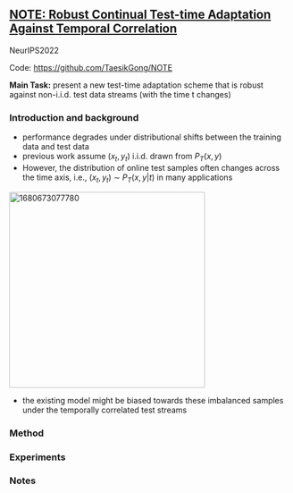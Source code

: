 ## [NOTE: Robust Continual Test-time Adaptation Against Temporal Correlation](https://arxiv.org/abs/2208.05117)

NeurIPS2022

Code: https://github.com/TaesikGong/NOTE

**Main Task:** present a new test-time adaptation scheme that is robust against non-i.i.d.
test data streams (with the time t changes)

### Introduction and background
- performance degrades under distributional shifts between the training data and test data
- previous work assume ($x_t, y_t$) i.i.d. drawn from $P_T (x,y)$
- However, the distribution of online test samples often changes across the time axis, i.e., ($x_t, y_t$) ∼ $P_T (x,y|t)$ in many applications

<img width=350 alt="1680673077780" src="https://user-images.githubusercontent.com/46414159/229990392-28dad764-6ae9-4f56-9949-38542ce6e07c.png">

- the existing model might be biased towards these imbalanced samples under the temporally correlated test streams

### Method

### Experiments

### Notes
